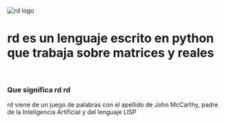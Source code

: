 ![rd logo](https://github.com/user-attachments/assets/ce517ca6-f81b-4f12-9735-5bb56c306b42)
<h1>rd es un lenguaje escrito en python que trabaja sobre matrices y reales</h1>
<br>
<h3>Que significa rd rd</h3>
<p>rd viene de un juego de palabras con el apellido de John McCarthy, padre de la Inteligencia Artificial y del lenguaje LISP</p>
